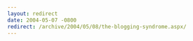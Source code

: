 ```yaml
---
layout: redirect
date: 2004-05-07 -0800
redirect: /archive/2004/05/08/the-blogging-syndrome.aspx/
---
```

